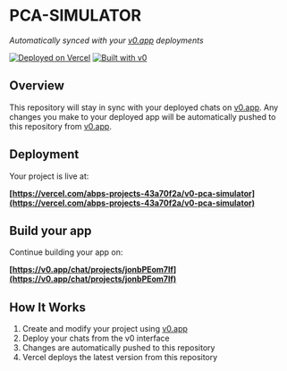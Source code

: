 # PCA-SIMULATOR

*Automatically synced with your [v0.app](https://v0.app) deployments*

[![Deployed on Vercel](https://img.shields.io/badge/Deployed%20on-Vercel-black?style=for-the-badge&logo=vercel)](https://vercel.com/abps-projects-43a70f2a/v0-pca-simulator)
[![Built with v0](https://img.shields.io/badge/Built%20with-v0.app-black?style=for-the-badge)](https://v0.app/chat/projects/jonbPEom7lf)

## Overview

This repository will stay in sync with your deployed chats on [v0.app](https://v0.app).
Any changes you make to your deployed app will be automatically pushed to this repository from [v0.app](https://v0.app).

## Deployment

Your project is live at:

**[https://vercel.com/abps-projects-43a70f2a/v0-pca-simulator](https://vercel.com/abps-projects-43a70f2a/v0-pca-simulator)**

## Build your app

Continue building your app on:

**[https://v0.app/chat/projects/jonbPEom7lf](https://v0.app/chat/projects/jonbPEom7lf)**

## How It Works

1. Create and modify your project using [v0.app](https://v0.app)
2. Deploy your chats from the v0 interface
3. Changes are automatically pushed to this repository
4. Vercel deploys the latest version from this repository
